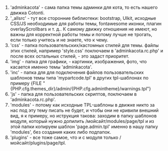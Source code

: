 1. 'adminkacota' - сама папка темы админки для кота, то есть нашего движка Cotonti.
2. '_allsrc' - тут все сторонние библиотеки: bootstrap, UIkit, исходные CSS/JS необходимые для работы темы, fontawesome иконки, плагин overlayScrollbars и т. д.. К самому движку отношения не имеют, но важны для корректной работы темы и потому лучше не трогать, если только учитесь и не знаете, что к чему.
3. 'css' - папка пользовательских/кастомных стилей для темы. файлы этих стилей, например 'style.css' поключаем в 'adminkacota.rc.php' и после всех остальных стилей, - это задаст приоритет.
4. 'img' - папка для графики, - картинки, изображения, фото, что касается именно темы 'adminkacota'.
5. 'inc' - папка для для подключения файлов пользовательских шаблонов темы типа 'mypartcode.tpl' в других tpl-шаблонах по примеру {FILE "{PHP.cfg.themes_dir}/admin/{PHP.cfg.admintheme}/warnings.tpl"}
6. 'js' - папка для пользовательских скриптов, поключаем в 'adminkacota.rc.php'.
7. 'modules' - потому как исходные TPL-шаблоны в движке никто за нас под эту тему писать не будет, и чтобы они не кривили внешний вид, я к примеру, но иструкция такова: заходим в папку шаблонов модуля, который нужно допилить /мойсайт/modules/page/tpl и из этой папки копируем шаблон 'page.admin.tpl' именно в нашу папку 'modules', без создания каких либо подпапок.
8. 'plugins' - все тоже самое, что и с модуля только /мойсайт/plugins/page/tpl.
  